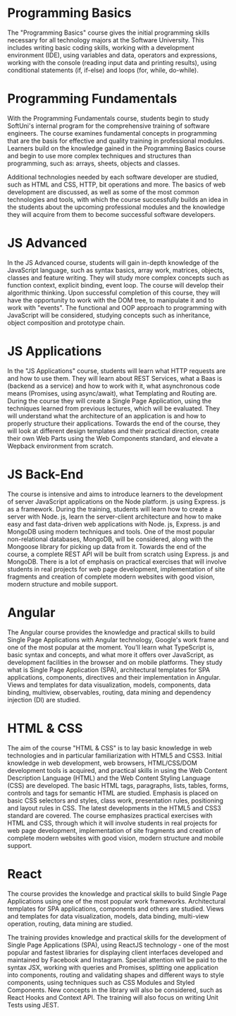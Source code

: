 # Programming Basics
The "Programming Basics" course gives the initial programming skills necessary for all technology majors at the Software University. This includes writing basic coding skills, working with a development environment (IDE), using variables and data, operators and expressions, working with the console (reading input data and printing results), using conditional statements (if, if-else) and loops (for, while, do-while).

# Programming Fundamentals
With the Programming Fundamentals course, students begin to study SoftUni's internal program for the comprehensive training of software engineers. The course examines fundamental concepts in programming that are the basis for effective and quality training in professional modules. Learners build on the knowledge gained in the Programming Basics course and begin to use more complex techniques and structures than programming, such as: arrays, sheets, objects and classes.

Additional technologies needed by each software developer are studied, such as HTML and CSS, HTTP, bit operations and more. The basics of web development are discussed, as well as some of the most common technologies and tools, with which the course successfully builds an idea in the students about the upcoming professional modules and the knowledge they will acquire from them to become successful software developers.

# JS Advanced
In the JS Advanced course, students will gain in-depth knowledge of the JavaScript language, such as syntax basics, array work, matrices, objects, classes and feature writing. They will study more complex concepts such as function context, explicit binding, event loop. The course will develop their algorithmic thinking. Upon successful completion of this course, they will have the opportunity to work with the DOM tree, to manipulate it and to work with "events". The functional and OOP approach to programming with JavaScript will be considered, studying concepts such as inheritance, object composition and prototype chain.

# JS Applications
In the "JS Applications" course, students will learn what HTTP requests are and how to use them. They will learn about REST Services, what a Baas is (backend as a service) and how to work with it, what asynchronous code means (Promises, using async/await), what Templating and Routing are. During the course they will create a Single Page Application, using the techniques learned from previous lectures, which will be evaluated. They will understand what the architecture of an application is and how to properly structure their applications. Towards the end of the course, they will look at different design templates and their practical direction, create their own Web Parts using the Web Components standard, and elevate a Wepback environment from scratch.

# JS Back-End
The course is intensive and aims to introduce learners to the development of server JavaScript applications on the Node platform. js using Express. js as a framework. During the training, students will learn how to create a server with Node. js, learn the server-client architecture and how to make easy and fast data-driven web applications with Node. js, Express. js and MongoDB using modern techniques and tools. One of the most popular non-relational databases, MongoDB, will be considered, along with the Mongoose library for picking up data from it. Towards the end of the course, a complete REST API will be built from scratch using Express. js and MongoDB. There is a lot of emphasis on practical exercises that will involve students in real projects for web page development, implementation of site fragments and creation of complete modern websites with good vision, modern structure and mobile support.

# Angular 
The Angular course provides the knowledge and practical skills to build Single Page Applications with Angular technology, Google's work frame and one of the most popular at the moment. You'll learn what TypeScript is, basic syntax and concepts, and what more it offers over JavaScript, as development facilities in the browser and on mobile platforms. They study what is Single Page Application (SPA), architectural templates for SPA applications, components, directives and their implementation in Angular. Views and templates for data visualization, models, components, data binding, multiview, observables, routing, data mining and dependency injection (DI) are studied.

# HTML & CSS
The aim of the course "HTML & CSS" is to lay basic knowledge in web technologies and in particular familiarization with HTML5 and CSS3. Initial knowledge in web development, web browsers, HTML/CSS/DOM development tools is acquired, and practical skills in using the Web Content Description Language (HTML) and the Web Content Styling Language (CSS) are developed. The basic HTML tags, paragraphs, lists, tables, forms, controls and tags for semantic HTML are studied. Emphasis is placed on basic CSS selectors and styles, class work, presentation rules, positioning and layout rules in CSS. The latest developments in the HTML5 and CSS3 standard are covered. The course emphasizes practical exercises with HTML and CSS, through which it will involve students in real projects for web page development, implementation of site fragments and creation of complete modern websites with good vision, modern structure and mobile support.

# React
The course provides the knowledge and practical skills to build Single Page Applications using one of the most popular work frameworks. Architectural templates for SPA applications, components and others are studied. Views and templates for data visualization, models, data binding, multi-view operation, routing, data mining are studied.

The training provides knowledge and practical skills for the development of Single Page Applications (SPA), using ReactJS technology - one of the most popular and fastest libraries for displaying client interfaces developed and maintained by Facebook and Instagram. Special attention will be paid to the syntax JSX, working with queries and Promises, splitting one application into components, routing and validating shapes and different ways to style components, using techniques such as CSS Modules and Styled Components. New concepts in the library will also be considered, such as React Hooks and Context API. The training will also focus on writing Unit Tests using JEST.
